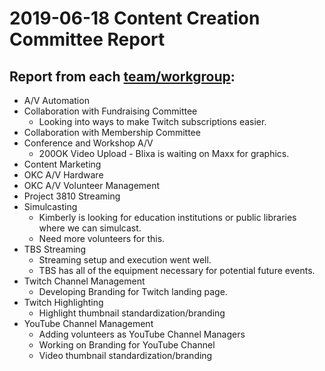 # 2019-06-18 Content Creation Committee Report

## Report from each [team/workgroup](https://github.com/techlahoma/broadcasting/blob/master/Teams/teams.md):

* A/V Automation
* Collaboration with Fundraising Committee
  * Looking into ways to make Twitch subscriptions easier.
* Collaboration with Membership Committee
* Conference and Workshop A/V
  * 200OK Video Upload - Blixa is waiting on Maxx for graphics.
* Content Marketing
* OKC A/V Hardware
* OKC A/V Volunteer Management
* Project 3810 Streaming
* Simulcasting
  * Kimberly is looking for education institutions or public libraries where we can simulcast.
  * Need more volunteers for this.
* TBS Streaming
  * Streaming setup and execution went well.
  * TBS has all of the equipment necessary for potential future events.
* Twitch Channel Management
  * Developing Branding for Twitch landing page.
* Twitch Highlighting
  * Highlight thumbnail standardization/branding
* YouTube Channel Management
  * Adding volunteers as YouTube Channel Managers
  * Working on Branding for YouTube Channel
  * Video thumbnail standardization/branding
